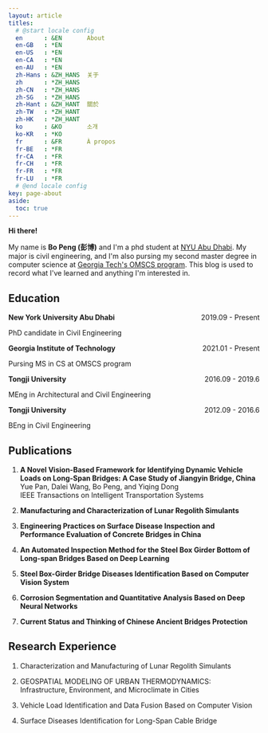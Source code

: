 ```yaml
---
layout: article
titles:
  # @start locale config
  en      : &EN       About
  en-GB   : *EN
  en-US   : *EN
  en-CA   : *EN
  en-AU   : *EN
  zh-Hans : &ZH_HANS  关于
  zh      : *ZH_HANS
  zh-CN   : *ZH_HANS
  zh-SG   : *ZH_HANS
  zh-Hant : &ZH_HANT  關於
  zh-TW   : *ZH_HANT
  zh-HK   : *ZH_HANT
  ko      : &KO       소개
  ko-KR   : *KO
  fr      : &FR       À propos
  fr-BE   : *FR
  fr-CA   : *FR
  fr-CH   : *FR
  fr-FR   : *FR
  fr-LU   : *FR
  # @end locale config
key: page-about
aside:
  toc: true
---
```


**Hi there!**

My name is **Bo Peng (彭博)** and I'm a phd student at [NYU Abu Dhabi](https://nyuad.nyu.edu/en/). My major is civil engineering, and I'm also pursing my second master degree in computer science at [Georgia Tech's OMSCS program](https://omscs.gatech.edu/). This blog is used to record what I've learned and anything I'm interested in.

## Education
**New York University Abu Dhabi** <span style="float:right">2019.09 - Present</span>

PhD candidate in Civil Engineering

**Georgia Institute of Technology** <span style="float:right">2021.01 - Present</span>

Pursing MS in CS at OMSCS program

**Tongji University** <span style="float:right">2016.09 - 2019.6</span>

MEng in Architectural and Civil Engineering 

**Tongji University** <span style="float:right">2012.09 - 2016.6</span>

BEng in Civil Engineering

## Publications

1. **A Novel Vision-Based Framework for Identifying Dynamic Vehicle Loads on Long-Span Bridges: A Case Study of Jiangyin Bridge, China** \
   Yue Pan, Dalei Wang, Bo Peng, and Yiqing Dong \
   IEEE Transactions on Intelligent Transportation Systems

2. **Manufacturing and Characterization of Lunar Regolith Simulants**

3. **Engineering Practices on Surface Disease Inspection and Performance Evaluation of Concrete Bridges in China**

4. **An Automated Inspection Method for the Steel Box Girder Bottom of Long-span Bridges Based on Deep Learning**

5. **Steel Box-Girder Bridge Diseases Identification Based on Computer Vision System**

6. **Corrosion Segmentation and Quantitative Analysis Based on Deep Neural Networks**

7. **Current Status and Thinking of Chinese Ancient Bridges Protection**

## Research Experience

1. Characterization and Manufacturing of Lunar Regolith Simulants

2. GEOSPATIAL MODELING OF URBAN THERMODYNAMICS: Infrastructure, Environment, and Microclimate in Cities

3. Vehicle Load Identification and Data Fusion Based on Computer Vision

4. Surface Diseases Identification for Long-Span Cable Bridge